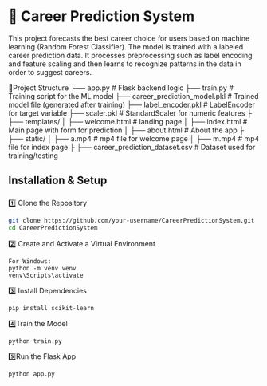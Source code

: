 # 🧠 Career Prediction System

This project forecasts the best career choice for users based on machine learning (Random Forest Classifier). The model is trained with a labeled career prediction data. It processes preprocessing such as label encoding and feature scaling and then learns to recognize patterns in the data in order to suggest careers.

📂Project Structure
 ├── app.py                         # Flask backend logic
 ├── train.py                       # Training script for the ML model
 ├── career_prediction_model.pkl    # Trained model file (generated after training)
 ├── label_encoder.pkl              # LabelEncoder for target variable
 ├── scaler.pkl                     # StandardScaler for numeric features
 ├
 ├── templates/
 │   ├── welcome.html               # landing page
 │   ├── index.html                 # Main page with form for prediction
 │   ├── about.html                 # About the app
 ├
 ├── static/
 │   ├── a.mp4                      # mp4 file for welcome page
 │   ├── m.mp4                      # mp4 file for index page
 ├
 ├── career_prediction_dataset.csv  # Dataset used for training/testing


 
## Installation & Setup

### 
1️⃣ Clone the Repository
```sh
git clone https://github.com/your-username/CareerPredictionSystem.git
cd CareerPredictionSystem
```

2️⃣ Create and Activate a Virtual Environment
```
For Windows:
python -m venv venv
venv\Scripts\activate
```

3️⃣ Install Dependencies
```
pip install scikit-learn
```

4️⃣Train the Model
```
python train.py
```

5️⃣Run the Flask App
```
python app.py
```
